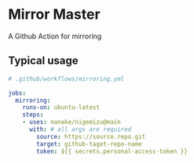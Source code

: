 # Mirror Master

A Github Action for mirroring

## Typical usage

```yml
# .github/workflows/mirroring.yml

jobs:
  mirroring:
    runs-on: ubuntu-latest
    steps:
    - uses: nanake/nigemizu@main
      with: # all args are required
        source: https://source.repo.git
        target: github-taget-repo-name
        token: ${{ secrets.personal-access-token }}
```
